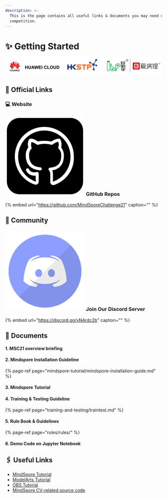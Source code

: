 ```yaml
---
description: >-
  This is the page contains all useful links & documents you may need during the
  competition.
---
```


# ✨ Getting Started

![](.gitbook/assets/logos%20%282%29.png)

## 🔗 Official Links

### 💻 Website

### ![](.gitbook/assets/github-icon.png) GitHub Repos

{% embed url="https://github.com/MindSporeChallenge21" caption="" %}

## 🤲 Community

### ![](.gitbook/assets/discord-logo.png) Join Our Discord Server

{% embed url="https://discord.gg/vNArdc2b" caption="" %}

## 📃 Documents

#### 1. MSC21 overview briefing

#### 2. Mindspore Installation Guideline

{% page-ref page="mindspore-tutorial/mindspore-installation-guide.md" %}

#### 3. Mindspore Tutorial

#### 4. Training & Testing Guideline

{% page-ref page="training-and-testing/traintest.md" %}

#### 5. Rule Book & Guidelines

{% page-ref page="rules/rules/" %}

#### 6. Demo Code on Jupyter Notebook

## 🖇 Useful Links

* [MindSpore Tutorial](https://www.mindspore.cn/tutorials/en/r1.3/index.html)
* [ModelArts Tutorial](https://support.huaweicloud.com/en-us/qs-modelarts/modelarts_06_0001.html)
* [OBS Tutorial](https://support.huaweicloud.com/intl/en-us/obs/index.html)
* [MindSpore CV-related source code](https://gitee.com/mindspore/mindspore/tree/master/model_zoo/official/cv)

